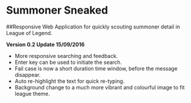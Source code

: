 # Summoner Sneaked
##Responsive Web Application for quickly scouting summoner detail in League of Legend. 



**Version 0.2 Update 15/09/2016**
* More responsive searching and feedback.
* Enter key can be used to initiate the search.
* Fail case is now a short duration time window, before the message disappear.
* Auto re-highlight the text for quick re-typing.
* Background change to a much more vibrant and colourful image to fit league theme.
